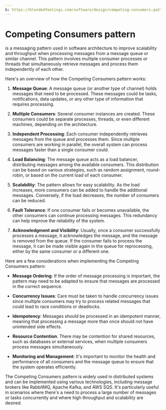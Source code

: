 ```yaml
---
b: https://blendedfeelings.com/software/design/competing-consumers-pattern.md
---
```


# Competing Consumers pattern 
is a messaging pattern used in software architecture to improve scalability and throughput when processing messages from a message queue or similar channel. This pattern involves multiple consumer processes or threads that simultaneously retrieve messages and process them independently of each other.

Here's an overview of how the Competing Consumers pattern works:

1. **Message Queue**: A message queue (or another type of channel) holds messages that need to be processed. These messages could be tasks, notifications, data updates, or any other type of information that requires processing.

2. **Multiple Consumers**: Several consumer instances are created. These consumers could be separate processes, threads, or even different machines, depending on the architecture.

3. **Independent Processing**: Each consumer independently retrieves messages from the queue and processes them. Since multiple consumers are working in parallel, the overall system can process messages faster than a single consumer could.

4. **Load Balancing**: The message queue acts as a load balancer, distributing messages among the available consumers. This distribution can be based on various strategies, such as random assignment, round-robin, or based on the current load of each consumer.

5. **Scalability**: The pattern allows for easy scalability. As the load increases, more consumers can be added to handle the additional messages. Conversely, if the load decreases, the number of consumers can be reduced.

6. **Fault Tolerance**: If one consumer fails or becomes unavailable, the other consumers can continue processing messages. This redundancy can help improve the reliability of the system.

7. **Acknowledgment and Visibility**: Usually, once a consumer successfully processes a message, it acknowledges the message, and the message is removed from the queue. If the consumer fails to process the message, it can be made visible again in the queue for reprocessing, either by the same consumer or a different one.

Here are a few considerations when implementing the Competing Consumers pattern:

- **Message Ordering**: If the order of message processing is important, the pattern may need to be adapted to ensure that messages are processed in the correct sequence.

- **Concurrency Issues**: Care must be taken to handle concurrency issues since multiple consumers may try to process related messages that could lead to race conditions or deadlocks.

- **Idempotency**: Messages should be processed in an idempotent manner, meaning that processing a message more than once should not have unintended side effects.

- **Resource Contention**: There may be contention for shared resources, such as databases or external services, when multiple consumers process messages simultaneously.

- **Monitoring and Management**: It's important to monitor the health and performance of all consumers and the message queue to ensure that the system operates efficiently.

The Competing Consumers pattern is widely used in distributed systems and can be implemented using various technologies, including message brokers like RabbitMQ, Apache Kafka, and AWS SQS. It's particularly useful in scenarios where there's a need to process a large number of messages or tasks concurrently and where high throughput and scalability are desired.